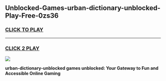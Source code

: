 
## Unblocked-Games-urban-dictionary-unblocked-Play-Free-0zs36
<h3>
<a href="https://premium76.site?title=urban-dictionary-unblocked&ref=12A">CLICK TO PLAY</a></h3>
<hr>

<h3>
<a href="https://premium76.site?title=urban-dictionary-unblocked&ref=12A">CLICK 2 PLAY</a>
  
</h3>

<a href="https://premium76.site?title=urban-dictionary-unblocked&ref=12A"><img src="https://clearcache.store/games.png"></a>


**urban-dictionary-unblocked games unblocked: Your Gateway to Fun and Accessible Online Gaming**
